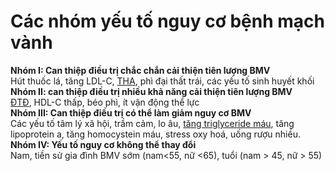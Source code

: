 # Các nhóm yếu tố nguy cơ bệnh mạch vành  
**Nhóm I: Can thiệp điều trị chắc chắn cải thiện tiên lượng BMV**  
	Hút thuốc lá, tăng LDL-C, [THA](../The%20TRIO/000%20Zettlekasten/UMP/BM%20N%E1%BB%98I/TIM%20M%E1%BA%A0CH/T%C4%82NG%20HUY%E1%BA%BET%20%C3%81P%20-%20BM%20N%E1%BB%98I.md), phì đại thất trái, các yếu tố sinh huyết khối  
**Nhóm II: can thiệp điều trị nhiều khả năng cải thiện tiên lượng BMV**  
	[ĐTĐ](../The%20TRIO/000%20Zettlekasten/UMP/BM%20YHG%C4%90/Tot%20nghiep/R%E1%BB%90I%20LO%E1%BA%A0N%20%C4%90%C6%AF%E1%BB%9CNG%20HUY%E1%BA%BET.md), HDL-C thấp, béo phì, ít vận động thể lực  
**Nhóm III: Can thiệp điều trị có thể làm giảm nguy cơ BMV**  
	Các yếu tố tâm lý xã hội, trầm cảm, lo âu, [tăng triglyceride máu](../The%20TRIO/000%20Zettlekasten/UMP/BM%20YHG%C4%90/Tot%20nghiep/H%E1%BB%98I%20CH%E1%BB%A8NG%20CHUY%E1%BB%82N%20HO%C3%81.md), tăng lipoprotein a, tăng homocystein máu, stress oxy hoá, uống rượu nhiều.  
**Nhóm IV: Yếu tố nguy cơ không thể thay đổi**  
	Nam, tiền sử gia đình BMV sớm (nam<55, nữ <65), tuổi (nam > 45, nữ > 55)